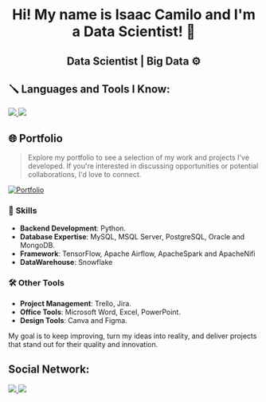 <h1 align="center">Hi! My name is Isaac Camilo and I'm a Data Scientist! 🚀</h1>
<h2 align="center">Data Scientist | Big Data ⚙️</h2>

###

<h2 align="left">🪛 Languages and Tools I Know:</h3>
<p align="left">
<a href="https://skillicons.dev"   >
  <img src="https://skillicons.dev/icons?i=figma,github,vercel,mongodb,postgres,python,mysql,anaconda" />
  <img src='https://cdn.jsdelivr.net/gh/devicons/devicon@latest/icons/devicon/pandas.svg' />
</a>

## 🌐 **Portfolio**
> Explore my portfolio to see a selection of my work and projects I've developed. If you're interested in discussing opportunities or potential collaborations, I'd love to connect.

[![Portfolio](https://img.shields.io/badge/Portfolio-Isaac%20Camilo-blue?style=flat-square&logo=firefox)](https://zacgenius.github.io/zac-portfolio)

### 🔧 **Skills**
- **Backend Development**: Python.
- **Database Expertise**: MySQL, MSQL Server, PostgreSQL, Oracle and MongoDB.
- **Framework**: TensorFlow, Apache Airflow, ApacheSpark and ApacheNifi
- **DataWarehouse**: Snowflake

### 🛠️ **Other Tools**
- **Project Management**: Trello, Jira.
- **Office Tools**: Microsoft Word, Excel, PowerPoint.
- **Design Tools**: Canva and Figma.

My goal is to keep improving, turn my ideas into reality, and deliver projects that stand out for their quality and innovation.

###

<h2 align="left">Social Network:</h3>
<p align="left">
<div align="left">
<a href="mailto:isaac.cami4242@gmail.com"><img src="https://img.shields.io/badge/-Gmail-%23333?style=for-the-badge&logo=gmail&logoColor=white" target="_blank">
</a>
<a href="https://www.linkedin.com/in/isaaccami/" target="_blank"><img src="https://img.shields.io/badge/-LinkedIn-%230077B5?style=for-the-badge&logo=linkedin&logoColor=white" target="_blank">
</a>
</a>
</p>
